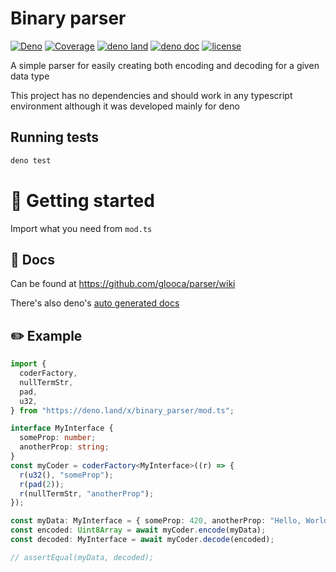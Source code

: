 # Binary parser

[![Deno](https://github.com/glooca/parser/actions/workflows/deno.yml/badge.svg?branch=main)](https://github.com/glooca/parser/actions/workflows/deno.yml)
[![Coverage](https://img.shields.io/codecov/c/github/glooca/parser?logo=codecov)](https://app.codecov.io/gh/glooca/parser)
[![deno land](https://img.shields.io/badge/available%20on-deno.land%2Fx-white?logo=deno&labelColor=black)](https://deno.land/x/binary_parser)
[![deno doc](https://doc.deno.land/badge.svg)](https://doc.deno.land/https/deno.land/x/binary_parser/mod.ts)
[![license](https://img.shields.io/github/license/glooca/parser)](LICENSE)

A simple parser for easily creating both encoding and decoding for a given data type

This project has no dependencies and should work in any typescript environment although it was developed mainly for deno

## Running tests

```bash
deno test
```

# :tada: Getting started

Import what you need from `mod.ts`

## :pencil: Docs

Can be found at https://github.com/glooca/parser/wiki

There's also deno's [auto generated docs](https://doc.deno.land/https/deno.land/x/binary_parser/mod.ts)

## :pencil2: Example

```ts
import {
  coderFactory,
  nullTermStr,
  pad,
  u32,
} from "https://deno.land/x/binary_parser/mod.ts";

interface MyInterface {
  someProp: number;
  anotherProp: string;
}
const myCoder = coderFactory<MyInterface>((r) => {
  r(u32(), "someProp");
  r(pad(2));
  r(nullTermStr, "anotherProp");
});

const myData: MyInterface = { someProp: 420, anotherProp: "Hello, World!" };
const encoded: Uint8Array = await myCoder.encode(myData);
const decoded: MyInterface = await myCoder.decode(encoded);

// assertEqual(myData, decoded);
```
